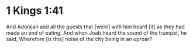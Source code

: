 # 1 Kings 1:41

And Adonijah and all the guests that [were] with him heard [it] as they had made an end of eating. And when Joab heard the sound of the trumpet, he said, Wherefore [is this] noise of the city being in an uproar?